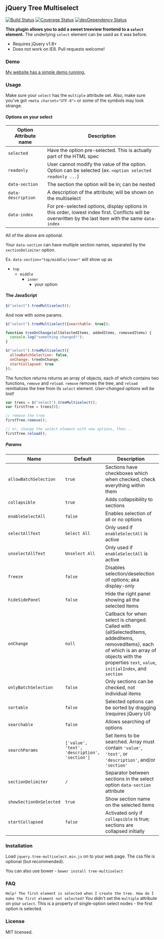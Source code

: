 ## jQuery Tree Multiselect
[![Build Status](https://travis-ci.org/patosai/tree-multiselect.js.svg?branch=master)](https://travis-ci.org/patosai/tree-multiselect.js)
[![Coverage Status](https://codecov.io/gh/patosai/tree-multiselect.js/branch/master/graph/badge.svg)](https://codecov.io/gh/patosai/tree-multiselect.js)
[![devDependency Status](https://david-dm.org/patosai/tree-multiselect.js/dev-status.svg)](https://david-dm.org/patosai/tree-multiselect.js#info=devDependencies)


**This plugin allows you to add a sweet treeview frontend to a `select` element.**
The underlying `select` element can be used as it was before.

* Requires jQuery v1.8+
* Does not work on IE8. Pull requests welcome!

### Demo
<a target="_blank" href="http://www.patosai.com/projects/tree-multiselect">My website has a simple demo running.</a>

### Usage
Make sure your `select` has the `multiple` attribute set. Also, make sure you've got `<meta charset="UTF-8">` or some of the symbols may look strange.

#### Options on your select
Option Attribute name         | Description
----------------------------- | ---------------------------------
`selected`                    | Have the option pre-selected. This is actually part of the HTML spec
`readonly`                    | User cannot modify the value of the option. Option can be selected (ex. `<option selected readonly ...`)
`data-section`                | The section the option will be in; can be nested
`data-description`            | A description of the attribute; will be shown on the multiselect
`data-index`                  | For pre-selected options, display options in this order, lowest index first. Conflicts will be overwritten by the last item with the same `data-index`

All of the above are optional.

Your `data-section` can have multiple section names, separated by the `sectionDelimiter` option.

Ex. `data-section="top/middle/inner"` will show up as
- `top`
  - `middle`
    - `inner`
      - your option

#### The JavaScript
```javascript
$("select").treeMultiselect();
```

And now with some params.
```javascript
$("select").treeMultiselect({searchable: true});
```
```javascript
function treeOnChange(allSelectedItems, addedItems, removedItems) {
  console.log("something changed!");
}

$("select").treeMultiselect({
  allowBatchSelection: false,
  onChange: treeOnChange,
  startCollapsed: true
});
```

The function returns returns an array of objects, each of which contains two functions, `remove` and `reload`. `remove` removes the tree, and `reload` reinitializes the tree from its `select` element. *User-changed options will be lost!*
```javascript
var trees = $("select").treeMultiselect();
var firstTree = trees[0];

// remove the tree
firstTree.remove();

// or, change the select element with new options, then...
firstTree.reload();
```

##### Params
Name                    | Default        | Description
----------------------- | -------------- | ---------------
`allowBatchSelection`   | `true`         | Sections have checkboxes which when checked, check everything within them
`collapsible`           | `true`         | Adds collapsibility to sections
`enableSelectAll`       | `false`        | Enables selection of all or no options
`selectAllText`         | `Select All`   | Only used if `enableSelectAll` is active
`unselectAllText`       | `Unselect All` | Only used if `enableSelectAll` is active
`freeze`                | `false`        | Disables selection/deselection of options; aka display-only
`hideSidePanel`         | `false`        | Hide the right panel showing all the selected items
`onChange`              | `null`         | Callback for when select is changed. Called with (allSelectedItems, addedItems, removedItems), each of which is an array of objects with the properties `text`, `value`, `initialIndex`, and `section`
`onlyBatchSelection`    | `false`        | Only sections can be checked, not individual items
`sortable`              | `false`        | Selected options can be sorted by dragging (requires jQuery UI)
`searchable`            | `false`        | Allows searching of options
`searchParams`          | `['value', 'text', 'description', 'section']` | Set items to be searched. Array must contain `'value'`, `'text'`, or `'description'`, and/or `'section'`
`sectionDelimiter`      | `/`            | Separator between sections in the select option `data-section` attribute
`showSectionOnSelected` | `true`         | Show section name on the selected items
`startCollapsed`        | `false`        | Activated only if `collapsible` is true; sections are collapsed initially

### Installation
Load `jquery.tree-multiselect.min.js` on to your web page. The css file is optional (but recommended).

You can also use bower - `bower install tree-multiselect`

### FAQ
`Help! The first element is selected when I create the tree. How do I make the first element not selected?`
You didn't set the `multiple` attribute on your `select`. This is a property of single-option select nodes - the first option is selected.

### License
MIT licensed.
